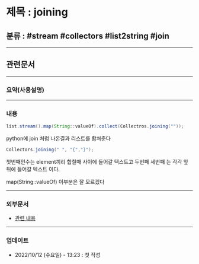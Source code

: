 # 제목 : joining

## 분류 : #stream #collectors #list2string #join

---
## 관련문서

----
### 요약(사용설명)

---
### 내용
```Java
list.stream().map(String::valueOf).collect(Collectros.joining(""));
```

python에 join 처럼 나온결과 리스트를 합쳐준다
```Java
Collectors.joining(" ", "{","}");
```
첫번째인수는 element끼리 합칠때 사이에 들어갈 텍스트고
두번째 세번째 는 각각 앞 뒤에 들어갈 텍스트 이다.

map(String::valueOf)
이부분은 잘 모르겠다

----
### 외부문서
- [관련 내용](https://bactoria.tistory.com/74)

----
### 업데이트
-  2022/10/12 (수요일) - 13:23 : 첫 작성
